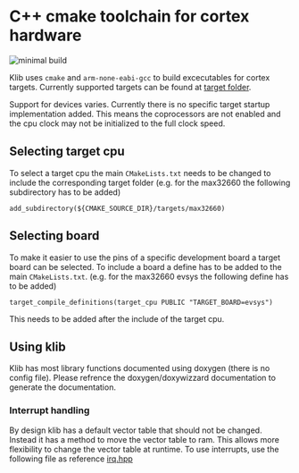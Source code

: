# C++ cmake toolchain for cortex hardware

![minimal build](https://github.com/itzandroidtab/klib/actions/workflows/cmake.yml/badge.svg)

Klib uses `cmake` and `arm-none-eabi-gcc` to build excecutables for cortex targets. Currently supported targets can be found at [target folder](./targets/).

Support for devices varies. Currently there is no specific target startup implementation added. This means the coprocessors are not enabled and the cpu clock may not be initialized to the full clock speed.

## Selecting target cpu
To select a target cpu the main `CMakeLists.txt` needs to be changed to include the corresponding target folder (e.g. for the max32660 the following subdirectory has to be added)
```
add_subdirectory(${CMAKE_SOURCE_DIR}/targets/max32660)
``` 

## Selecting board 
To make it easier to use the pins of a specific development board a target board can be selected. To include a board a define has to be added to the main `CMakeLists.txt`. (e.g. for the max32660 evsys the following define has to be added)
```
target_compile_definitions(target_cpu PUBLIC "TARGET_BOARD=evsys")
```
This needs to be added after the include of the target cpu.

## Using klib
Klib has most library functions documented using doxygen (there is no config file). Please refrence the doxygen/doxywizzard documentation to generate the documentation. 

### Interrupt handling
By design klib has a default vector table that should not be changed. Instead it has a method to move the vector table to ram. This allows more flexibility to change the vector table at runtime. To use interrupts, use the following file as reference [irq.hpp](./klib/irq.hpp)
